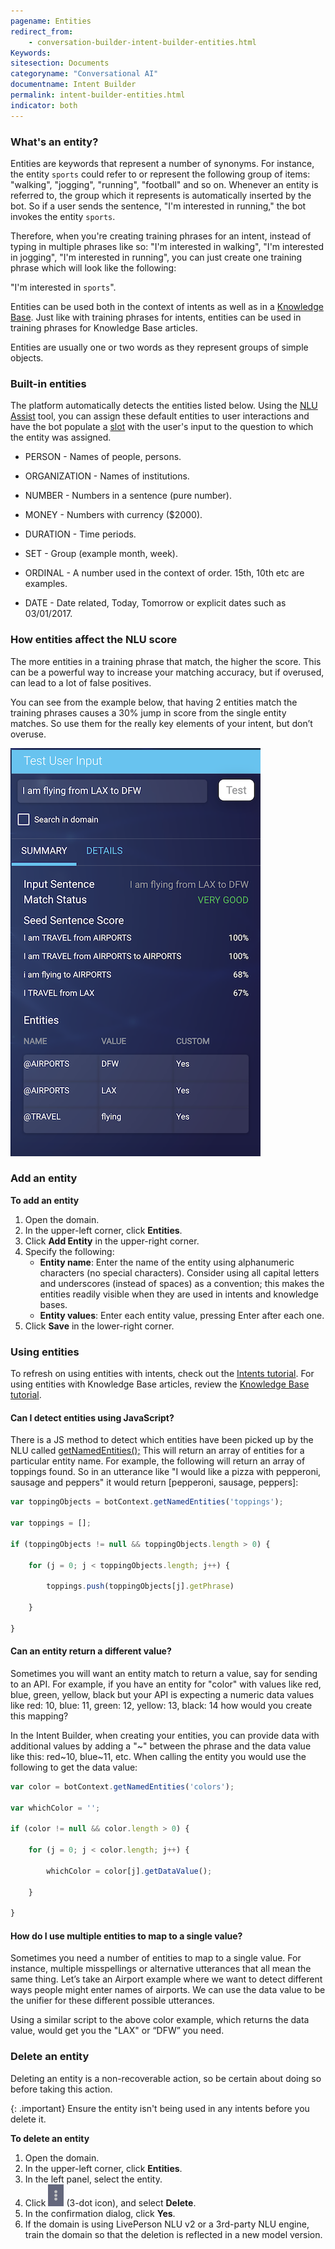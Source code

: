 ```yaml
---
pagename: Entities
redirect_from:
    - conversation-builder-intent-builder-entities.html
Keywords:
sitesection: Documents
categoryname: "Conversational AI"
documentname: Intent Builder
permalink: intent-builder-entities.html
indicator: both
---
```


### What's an entity?

Entities are keywords that represent a number of synonyms. For instance, the entity `sports` could refer to or represent the following group of items: "walking", "jogging", "running", "football" and so on. Whenever an entity is referred to, the group which it represents is automatically inserted by the bot. So if a user sends the sentence, "I'm interested in running," the bot invokes the entity `sports`.

Therefore, when you're creating training phrases for an intent, instead of typing in multiple phrases like so: "I'm interested in walking", "I'm interested in jogging", "I'm interested in running", you can just create one training phrase which will look like the following:

"I'm interested in `sports`".

Entities can be used both in the context of intents as well as in a [Knowledge Base](conversation-builder-knowledge-base.html). Just like with training phrases for intents, entities can be used in training phrases for Knowledge Base articles.

Entities are usually one or two words as they represent groups of simple objects.

### Built-in entities

The platform automatically detects the entities listed below. Using the [NLU Assist](conversation-builder-nlu-assist.html) tool, you can assign these default entities to user interactions and have the bot populate a [slot](conversation-builder-conversation-builder-variables-slots.html#slots) with the user's input to the question to which the entity was assigned.

* PERSON - Names of people, persons.

* ORGANIZATION - Names of institutions.

* NUMBER - Numbers in a sentence (pure number).

* MONEY -  Numbers with currency ($2000).

* DURATION - Time periods.

* SET - Group (example month, week).

* ORDINAL - A number used in the context of order. 15th, 10th etc are examples.

* DATE - Date related, Today, Tomorrow or explicit dates such as 03/01/2017.

### How entities affect the NLU score

The more entities in a training phrase that match, the higher the score. This can be a powerful way to increase your matching accuracy, but if overused, can lead to a lot of false positives.

You can see from the example below, that having 2 entities match the training phrases causes a 30% jump in score from the single entity matches. So use them for the really key elements of your intent, but don’t overuse.

<img class="fancyimage" style="width:400px" src="img/testuserinput.png">

### Add an entity

**To add an entity**

1. Open the domain.
2. In the upper-left corner, click **Entities**.
3. Click **Add Entity** in the upper-right corner.
4. Specify the following:
    * **Entity name**: Enter the name of the entity using alphanumeric characters (no special characters). Consider using all capital letters and underscores (instead of spaces) as a convention; this makes the entities readily visible when they are used in intents and knowledge bases.
    * **Entity values**: Enter each entity value, pressing Enter after each one.
5. Click **Save** in the lower-right corner.

### Using entities

To refresh on using entities with intents, check out the [Intents tutorial](conversation-builder-tutorials-guides-getting-started.html). For using entities with Knowledge Base articles, review the [Knowledge Base tutorial](knowledge-base-tutorial.html).

#### Can I detect entities using JavaScript?

There is a JS method to detect which entities have been picked up by the NLU called [getNamedEntities();](conversation-builder-scripting-functions-get-set-contextual-data.html#get-named-entities) This will return an array of entities for a particular entity name. For example, the following will return an array of toppings found. So in an utterance like "I would like a pizza with pepperoni, sausage and peppers" it would return [pepperoni, sausage, peppers]:

```javascript
var toppingObjects = botContext.getNamedEntities('toppings');

var toppings = [];

if (toppingObjects != null && toppingObjects.length > 0) {

    for (j = 0; j < toppingObjects.length; j++) {

        toppings.push(toppingObjects[j].getPhrase)

    }

}
```

#### Can an entity return a different value?

Sometimes you will want an entity match to return a value, say for sending to an API. For example, if you have an entity for "color" with values like red, blue, green, yellow, black but your API is expecting a numeric data values like red: 10, blue: 11, green: 12, yellow: 13, black: 14 how would you create this mapping?

In the Intent Builder, when creating your entities, you can provide data with additional values by adding a "~" between the phrase and the data value like this: red~10, blue~11, etc. When calling the entity you would use the following to get the data value:

```javascript
var color = botContext.getNamedEntities('colors');

var whichColor = '';

if (color != null && color.length > 0) {

    for (j = 0; j < color.length; j++) {

        whichColor = color[j].getDataValue();

    }

}
```

#### How do I use multiple entities to map to a single value?

Sometimes you need a number of entities to map to a single value. For instance, multiple misspellings or alternative utterances that all mean the same thing. Let’s take an Airport example where we want to detect different ways people might enter names of airports. We can use the data value to be the unifier for these different possible utterances.

Using a similar script to the above color example, which returns the data value, would get you the "LAX" or “DFW” you need.

### Delete an entity

Deleting an entity is a non-recoverable action, so be certain about doing so before taking this action.

{: .important}
Ensure the entity isn't being used in any intents before you delete it.

**To delete an entity**

1. Open the domain.
2. In the upper-left corner, click **Entities**.
3. In the left panel, select the entity.
4. Click <img style="width:25px" src="img/ConvoBuilder/icon_ellipsis_vertical.png"> (3-dot icon), and select **Delete**.
5. In the confirmation dialog, click **Yes**.
6. If the domain is using LivePerson NLU v2 or a 3rd-party NLU engine, train the domain so that the deletion is reflected in a new model version.